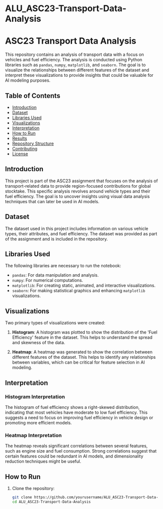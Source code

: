 # ALU_ASC23-Transport-Data-Analysis
# ASC23 Transport Data Analysis

This repository contains an analysis of transport data with a focus on vehicles and fuel efficiency. The analysis is conducted using Python libraries such as `pandas`, `numpy`, `matplotlib`, and `seaborn`. The goal is to visualize the relationships between different features of the dataset and interpret these visualizations to provide insights that could be valuable for AI modeling purposes.

## Table of Contents

- [Introduction](#introduction)
- [Dataset](#dataset)
- [Libraries Used](#libraries-used)
- [Visualizations](#visualizations)
- [Interpretation](#interpretation)
- [How to Run](#how-to-run)
- [Results](#results)
- [Repository Structure](#repository-structure)
- [Contributing](#contributing)
- [License](#license)

## Introduction

This project is part of the ASC23 assignment that focuses on the analysis of transport-related data to provide region-focused contributions for global stocktake. This specific analysis revolves around vehicle types and their fuel efficiency. The goal is to uncover insights using visual data analysis techniques that can later be used in AI models.

## Dataset

The dataset used in this project includes information on various vehicle types, their attributes, and fuel efficiency. The dataset was provided as part of the assignment and is included in the repository.

## Libraries Used

The following libraries are necessary to run the notebook:

- `pandas`: For data manipulation and analysis.
- `numpy`: For numerical computations.
- `matplotlib`: For creating static, animated, and interactive visualizations.
- `seaborn`: For making statistical graphics and enhancing `matplotlib` visualizations.

## Visualizations

Two primary types of visualizations were created:

1. **Histogram**: A histogram was plotted to show the distribution of the 'Fuel Efficiency' feature in the dataset. This helps to understand the spread and skewness of the data.

2. **Heatmap**: A heatmap was generated to show the correlation between different features of the dataset. This helps to identify any relationships between variables, which can be critical for feature selection in AI modeling.

## Interpretation

### Histogram Interpretation

The histogram of fuel efficiency shows a right-skewed distribution, indicating that most vehicles have moderate to low fuel efficiency. This suggests a need to focus on improving fuel efficiency in vehicle design or promoting more efficient models.

### Heatmap Interpretation

The heatmap reveals significant correlations between several features, such as engine size and fuel consumption. Strong correlations suggest that certain features could be redundant in AI models, and dimensionality reduction techniques might be useful.

## How to Run

1. Clone the repository:
   ```bash
   git clone https://github.com/yourusername/ALU_ASC23-Transport-Data-Analysis.git
   cd ALU_ASC23-Transport-Data-Analysis
